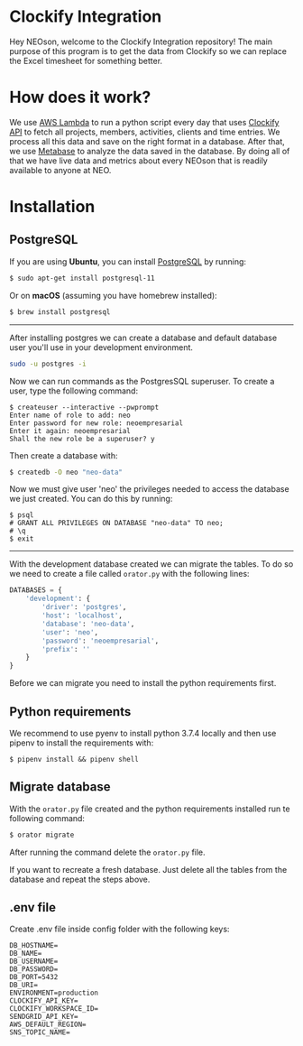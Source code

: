 # Clockify Integration

Hey NEOson, welcome to the Clockify Integration repository! The main purpose of this program is to get the data from Clockify so we can replace the Excel timesheet for something better. 

# How does it work?

We use [AWS Lambda](https://aws.amazon.com/lambda/) to run a python script every day that uses [Clockify API](https://clockify.me/developers-api) to fetch all projects, members, activities, clients and time entries. We process all this data and save on the right format in a database. After that, we use [Metabase](https://www.metabase.com/) to analyze the data saved in the database. By doing all of that we have live data and metrics about every NEOson that is readily available to anyone at NEO.

# Installation

## PostgreSQL

If you are using **Ubuntu**, you can install [PostgreSQL](https://www.postgresql.org/) by running:

```bash
$ sudo apt-get install postgresql-11
```

Or on **macOS** (assuming you have homebrew installed):

```bash
$ brew install postgresql
```

---

After installing postgres we can create a database and default database user you'll use in your development environment.

```bash
sudo -u postgres -i
```

Now we can run commands as the PostgresSQL superuser. To create a user, type the following command:

```
$ createuser --interactive --pwprompt
Enter name of role to add: neo
Enter password for new role: neoempresarial
Enter it again: neoempresarial
Shall the new role be a superuser? y
```

Then create a database with:

```bash
$ createdb -O neo "neo-data"
```

Now we must give user 'neo' the privileges needed to access the database we just created. You can do this by running:

```
$ psql
# GRANT ALL PRIVILEGES ON DATABASE "neo-data" TO neo;
# \q
$ exit
```

--- 

With the development database created we can migrate the tables. To do so we need to create a file called `orator.py` with the following lines:

```python
DATABASES = {
    'development': {
        'driver': 'postgres',
        'host': 'localhost',
        'database': 'neo-data',
        'user': 'neo',
        'password': 'neoempresarial',
        'prefix': ''
    }
}
```

Before we can migrate you need to install the python requirements first.

## Python requirements

We recommend to use pyenv to install python 3.7.4 locally and then use pipenv to install the requirements with:

```
$ pipenv install && pipenv shell
```

## Migrate database

With the `orator.py` file created and the python requirements installed run te following command:

```bash
$ orator migrate
```

After running the command delete the `orator.py` file. 

If you want to recreate a fresh database. Just delete all the tables from the database and repeat the steps above. 

## .env file

Create .env file inside config folder with the following keys:

```
DB_HOSTNAME=
DB_NAME=
DB_USERNAME=
DB_PASSWORD=
DB_PORT=5432
DB_URI=
ENVIRONMENT=production
CLOCKIFY_API_KEY=
CLOCKIFY_WORKSPACE_ID=
SENDGRID_API_KEY=
AWS_DEFAULT_REGION=
SNS_TOPIC_NAME=
```
